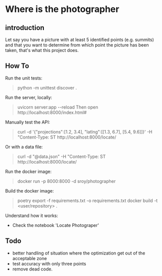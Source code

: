 # Where is the photographer


## introduction

Let say you have a picture with at least 5 identified points (e.g. summits) and that you want to determine from which point the picture has been taken, that's what this project does.


## How To

Run the unit tests:
  > python -m unittest discover .

Run the server, locally:
  > uvicorn server:app --reload
  Then open http://localhost:8000/index.html#

Manually test the API:
  > curl -d '{"projections":[1.2, 3.4], "latlng":[[1.3, 6.7], [5.4, 9.6]]}' -H "Content-Type: ST http://localhost:8000/locate/

Or with a data file:
  > curl -d "@data.json" -H "Content-Type: ST http://localhost:8000/locate/

Run the docker image:
  > docker run -p 8000:8000 -d sroy/photographer

Build the docker image:
  > poetry export -f requirements.txt -o requirements.txt
  > docker build -t <user/repository> .

Understand how it works:
 - Check the notebook 'Locate Photograper'


## Todo

 - better handling of situation where the optimization get out of the acceptable zone
 - test accuracy with only three points
 - remove dead code.

